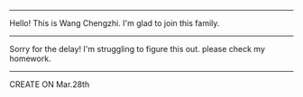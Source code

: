 **********
Hello! This is Wang Chengzhi.
I'm glad to join this family.
**********
Sorry for the delay!
I'm struggling to figure this out.
please check my homework.
**********
CREATE ON Mar.28th
